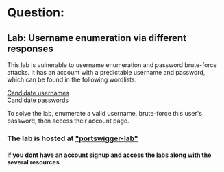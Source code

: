 # Question:  

## **Lab: Username enumeration via different responses**
This lab is vulnerable to username enumeration and password brute-force attacks. It has an account with a predictable username and password, which can be found in the following wordlists:

[Candidate usernames](./usernames) <br>
[Candidate passwords](./passwords) <br>

To solve the lab, enumerate a valid username, brute-force this user's password, then access their account page.

### **The lab is hosted at ["portswigger-lab"](https://portswigger.net/web-security/authentication/password-based/lab-username-enumeration-via-different-responses)**


#### if you dont have an account signup and access the labs along with the several resources